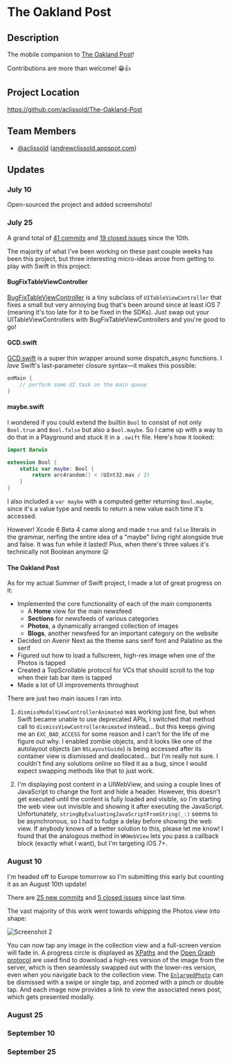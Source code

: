 # The Oakland Post

## Description

The mobile companion to [The Oakland Post](http://www.oaklandpostonline.com)!

Contributions are more than welcome! :grin::thumbsup:

## Project Location

https://github.com/aclissold/The-Oakland-Post

## Team Members

- [@aclissold](https://github.com/aclissold) ([andrewclissold.appspot.com](http://andrewclissold.appspot.com))

## Updates

### July 10

Open-sourced the project and added screenshots!

### July 25

A grand total of
[41 commits](https://github.com/aclissold/The-Oakland-Post/commits/3bddf0ff25c6d1f3d8ba01e8439f4088960fb103) and
[19 closed issues](https://github.com/aclissold/The-Oakland-Post/issues?q=closed%3A%3C2014-07-25)
since the 10th.

The majority of what I've been working on these past couple weeks has been this
project, but three interesting micro-ideas arose from getting to play with Swift
in this project:

#### BugFixTableViewController

[BugFixTableViewController](https://github.com/aclissold/BugFixTableViewController)
is a tiny subclass of `UITableViewController` that fixes a small but very
annoying bug that's been around since at least iOS 7 (meaning it's too late for
it to be fixed in the SDKs). Just swap out your UITableViewControllers with
BugFixTableViewControllers and you're good to go!

#### GCD.swift

[GCD.swift](https://github.com/aclissold/The-Oakland-Post/blob/365c491/The%20Oakland%20Post/GCD.swift)
is a super thin wrapper around some dispatch_async functions. I *love* Swift's
last-parameter closure syntax—it makes this possible:

``` swift
onMain {
    // perform some UI task on the main queue
}
```

#### maybe.swift

I wondered if you could extend the builtin `Bool` to consist of not only
`Bool.true` and `Bool.false` but also a `Bool.maybe`. So I came up with a way to
do that in a Playground and stuck it in a `.swift` file. Here's how it looked:

``` swift
import Darwin

extension Bool {
    static var maybe: Bool {
        return arc4random() < (UInt32.max / 2)
    }
}
```

 I also included a `var maybe` with a computed getter returning `Bool.maybe`,
 since it's a value type and needs to return a new value each time it's
 accessed.

However! Xcode 6 Beta 4 came along and made `true` and `false` literals in
the grammar, nerfing the entire idea of a "maybe" living right alongside true
and false. It was fun while it lasted! Plus, when there's three values it's technically
not Boolean anymore :stuck_out_tongue:

#### The Oakland Post

As for my actual Summer of Swift project, I made a lot of great progress on it:

* Implemented the core functionality of each of the main components
    * A **Home** view for the main newsfeed
    * **Sections** for newsfeeds of various categories
    * **Photos**, a dynamically arranged collection of images
    * **Blogs**, another newsfeed for an important category on the website
* Decided on Avenir Next as the theme sans serif font and Palatino as the serif
* Figured out how to load a fullscreen, high-res image when one of the Photos is tapped
* Created a TopScrollable protocol for VCs that should scroll to the top when
  their tab bar item is tapped
* Made a lot of UI improvements throughout

There are just two main issues I ran into.

1. `dismissModalViewControllerAnimated` was working just fine, but when Swift
became unable to use deprecated APIs, I switched that method call to
`dismissViewControllerAnimated` instead... but this keeps giving me an
`EXC_BAD_ACCESS` for some reason and I can't for the life of me figure out why.
I enabled zombie objects, and it looks like one of the autolayout objects (an
`NSLayoutGuide`) is being accessed after its container view is dismissed and
deallocated... but I'm really not sure. I couldn't find any solutions online so
filed it as a bug, since I would expect swapping methods like that to just work.

2. I'm displaying post content in a UIWebView, and using a couple lines of
JavaScript to change the font and hide a header. However, this doesn't get
executed until the content is fully loaded and visible, so I'm starting the web
view out invisible and showing it after executing the JavaScript. Unfortunately,
`stringByEvaluatingJavaScriptFromString(_:)` seems to be asynchronous, so I had
to fudge a delay before showing the web view. If anybody knows of a better
solution to this, please let me know! I found that the analogous method in
`WKWebView` lets you pass a callback block (exactly what I want), but I'm targeting iOS 7+.

### August 10

I'm headed off to Europe tomorrow so I'm submitting this early but counting it
as an August 10th update!

There are
[25 new commits](https://github.com/aclissold/The-Oakland-Post/commits/5cba8530c00c4d9023634a834abd17c069949e8c) and
[5 closed issues](https://github.com/aclissold/The-Oakland-Post/issues?q=closed%3A2014-07-25..2014-08-05)
since last time.

The vast majority of this work went towards whipping the Photos view into shape:

![Screenshot 2](https://raw.githubusercontent.com/aclissold/The-Oakland-Post/5cba8530c00c4d9023634a834abd17c069949e8c/The%20Oakland%20Post/Screenshots/Screenshot%202.png)

You can now tap any image in the collection view and a full-screen version will
fade in. A progress circle is displayed as
[XPaths](http://en.wikipedia.org/wiki/XPath) and the
[Open Graph protocol](http://ogp.me/) are used find to download a
high-res version of the image from the server, which is then seamlessly swapped
out with the lower-res version, even when you navigate back to the collection
view. The
[`EnlargedPhoto`](https://github.com/aclissold/The-Oakland-Post/blob/5cba8530c00c4d9023634a834abd17c069949e8c/The%20Oakland%20Post/EnlargedPhoto.swift)
can be dismissed with a swipe or single tap, and zoomed with a pinch or double
tap. And each image now provides a link to view the associated news post, which
gets presented modally.

### August 25

### September 10

### September 25
